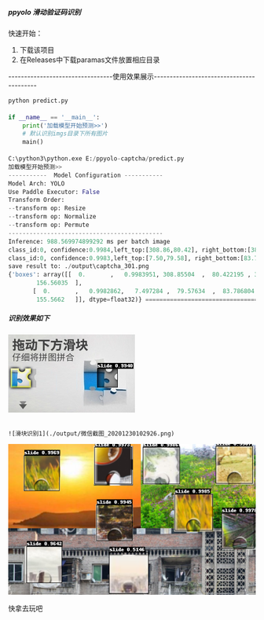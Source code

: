 

#####  ppyolo 滑动验证码识别

快速开始：

1. 下载该项目
2. 在Releases中下载paramas文件放置相应目录


---------------------------------使用效果展示-----------------------------------------
```python
python predict.py

if __name__ == '__main__':
    print('加载模型开始预测>>')
    # 默认识别imgs目录下所有图片
    main()

C:\python3\python.exe E:/ppyolo-captcha/predict.py
加载模型开始预测>>
-----------  Model Configuration -----------
Model Arch: YOLO
Use Paddle Executor: False
Transform Order: 
--transform op: Resize
--transform op: Normalize
--transform op: Permute
--------------------------------------------
Inference: 988.569974899292 ms per batch image
class_id:0, confidence:0.9984,left_top:[308.86,80.42], right_bottom:[386.09,156.56]
class_id:0, confidence:0.9983,left_top:[7.50,79.58], right_bottom:[83.79,155.57]
save result to: ./output\captcha_301.png
{'boxes': array([[  0.       ,   0.9983951, 308.85504  ,  80.422195 , 386.08887  ,
        156.56035  ],
       [  0.       ,   0.9982862,   7.497284 ,  79.57634  ,  83.786804 ,
        155.5662   ]], dtype=float32)} ===============================================

```



##### 识别效果如下

![`极验验证吗识别`](./output/微信截图_20201230095542.png)

 																				![滑块识别1](./output/微信截图_20201230102926.png)

![滑块识别2](./output/微信截图_20201230104114.png)



快拿去玩吧
